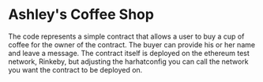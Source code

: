 # Ashley's Coffee Shop

The code represents a simple contract that allows a user to buy a cup of coffee for the owner of the contract. The buyer can provide his or her name and leave a message. The contract itself is deployed on the ethereum test network, Rinkeby, but adjusting the harhatconfig you can call the network you want the contract to be deployed on.
